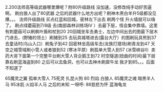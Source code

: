 2.200法师高等级武器哪里爆呢？附80升级路线
没加速，没修改纯手动好苦逼啊。
刷白狼人出了80武器
之后的武器什么地方出呢？刷神木黑白羊升5级都没见爆。。。
法师升级路线
买点红蓝和回城，密林左下出去 刷两个怪 升火墙就可以嗨了。
刷点绿蘑菇到7/8级
去(南部森林训练场IV ）去最下层，怪会集中靠墙。这里有刺蘑菇可以刷枫叶盾和杖到20
20回城坐车去勇士，左边中间出去的图最下层木门进去，(野猪的领土）刷猪到25
去玩具城塔进去(露台大厅）的图刷玩具熊到37
去童话村(乌山入口）刷兔子到42
回密林坐高级车去(龙族打猎场)刷青龙到47
天空之城雪域刷小雪人或者狼到52
(寒冰平原）刷孤单大雪人到57
(冰雪峡谷II）卖药大哥下面第一个完整平台刷大雪人背企鹅王到72
时空隧道(扭曲的时间)最下层靠右刷蓝海盗到80
之后可以去鱼洞，也可以去神木刷犀牛龙 我才到85。。。后面不知道了

65魔灵之翼 孤单大雪人
75死灵 扎昆火狗
80 烈焰 白狼人
85魔灵之魂 暗黑半人马
95冰肌 火焰半人马
之后的未知
一呀呼: 88慈悲为怀 蓝海龟龙
